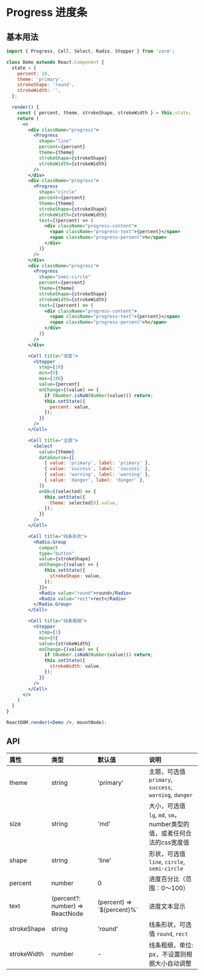 # Progress 进度条



## 基本用法
```jsx
import { Progress, Cell, Select, Radio, Stepper } from 'zarm';

class Demo extends React.Component {
  state = {
    percent: 10,
    theme: 'primary',
    strokeShape: 'round',
    strokeWidth: '',
  };

  render() {
    const { percent, theme, strokeShape, strokeWidth } = this.state;
    return (
      <>
        <div className="progress">
          <Progress
            shape="line"
            percent={percent}
            theme={theme}
            strokeShape={strokeShape}
            strokeWidth={strokeWidth}
          />
        </div>
        <div className="progress">
          <Progress
            shape="circle"
            percent={percent}
            theme={theme}
            strokeShape={strokeShape}
            strokeWidth={strokeWidth}
            text={(percent) => (
              <div className="progress-content">
                <span className="progress-text">{percent}</span>
                <span className="progress-percent">%</span>
              </div>
            )}
          />
        </div>
        <div className="progress">
          <Progress
            shape="semi-circle"
            percent={percent}
            theme={theme}
            strokeShape={strokeShape}
            strokeWidth={strokeWidth}
            text={(percent) => (
              <div className="progress-content">
                <span className="progress-text">{percent}</span>
                <span className="progress-percent">%</span>
              </div>
            )}
          />
        </div>

        <Cell title="进度">
          <Stepper
            step={10}
            min={0}
            max={100}
            value={percent}
            onChange={(value) => {
              if (Number.isNaN(Number(value))) return;
              this.setState({
                percent: value,
              });
            }}
          />
        </Cell>

        <Cell title="主题">
          <Select
            value={theme}
            dataSource={[
              { value: 'primary', label: 'primary' },
              { value: 'success', label: 'success' },
              { value: 'warning', label: 'warning' },
              { value: 'danger', label: 'danger' },
            ]}
            onOk={(selected) => {
              this.setState({
                theme: selected[0].value,
              });
            }}
          />
        </Cell>

        <Cell title="线条形状">
          <Radio.Group
            compact
            type="button"
            value={strokeShape}
            onChange={(value) => {
              this.setState({
                strokeShape: value,
              });
            }}>
            <Radio value="round">round</Radio>
            <Radio value="rect">rect</Radio>
          </Radio.Group>
        </Cell>

        <Cell title="线条粗细">
          <Stepper
            step={1}
            min={0}
            value={strokeWidth}
            onChange={(value) => {
              if (Number.isNaN(Number(value))) return;
              this.setState({
                strokeWidth: value,
              });
            }}
          />
        </Cell>
      </>
    )
  }
}

ReactDOM.render(<Demo />, mountNode);
```



## API

| 属性 | 类型 | 默认值 | 说明 |
| :--- | :--- | :--- | :--- |
| theme | string | 'primary' | 主题，可选值 `primary`, `success`, `warning`, `danger` |
| size | string | 'md' | 大小，可选值 `lg`, `md`, `sm`，number类型的值，或者任何合法的css宽度值 |
| shape | string | 'line' | 形状，可选值 `line`, `circle`, `semi-circle` |
| percent | number | 0 | 进度百分比（范围：0～100） |
| text | (percent?: number) => ReactNode | (percent) => \`${percent}%\` | 进度文本显示 |
| strokeShape | string | 'round' | 线条形状，可选值 `round`, `rect` |
| strokeWidth | number | - | 线条粗细，单位: px，不设置则根据大小自动调整 |
